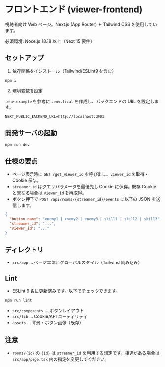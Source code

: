 # フロントエンド (viewer-frontend)

視聴者向け Web ページ。Next.js (App Router) ＋ Tailwind CSS を使用しています。

必須環境: Node.js 18.18 以上（Next 15 要件）

## セットアップ
1. 依存関係をインストール（Tailwind/ESLint9 を含む）

```bash
npm i
```

2. 環境変数を設定

`.env.example` を参考に `.env.local` を作成し、バックエンドの URL を設定します。

```
NEXT_PUBLIC_BACKEND_URL=http://localhost:3001
```

## 開発サーバの起動
```bash
npm run dev
```

## 仕様の要点
- ページ表示時に `GET /get_viewer_id` を呼び出し、`viewer_id` を取得・Cookie 保存。
- `streamer_id` はクエリパラメータを最優先し Cookie に保存。既存 Cookie と異なる場合は `viewer_id` を再取得。
- ボタン押下で `POST /api/rooms/{streamer_id}/events` に以下の JSON を送信します。

```json
{
  "button_name": "enemy1 | enemy2 | enemy3 | skill1 | skill2 | skill3",
  "streamer_id": "...",
  "viewer_id": "..."
}
```

## ディレクトリ
- `src/app` … ページ本体とグローバルスタイル（Tailwind 読み込み）

## Lint
- ESLint 9 系に更新済みです。以下でチェックできます。

```bash
npm run lint
```
- `src/components` … ボタンレイアウト
- `src/lib` … Cookie/API ユーティリティ
- `assets` … 背景・ボタン画像（既存）

## 注意
- `rooms/{id}` の `{id}` は `streamer_id` を利用する想定です。相違がある場合は `src/app/page.tsx` 内の指定を変更してください。
